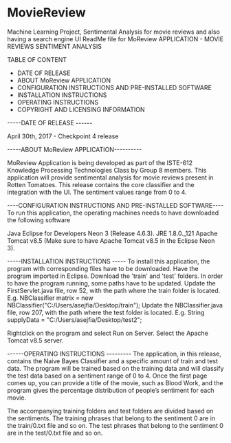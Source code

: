 # MovieReview
Machine Learning Project, Sentimental Analysis for movie reviews and also having a search engine UI
ReadMe file for MoReview APPLICATION - MOVIE REVIEWS SENTIMENT ANALYSIS 

TABLE OF CONTENT
* DATE OF RELEASE 
* ABOUT MoReview APPLICATION
* CONFIGURATION INSTRUCTIONS AND PRE-INSTALLED SOFTWARE
* INSTALLATION INSTRUCTIONS
* OPERATING INSTRUCTIONS
* COPYRIGHT AND LICENSING INFORMATION

-----DATE OF RELEASE ------ 

April 30th, 2017 - Checkpoint 4 release 

-----ABOUT MoReview APPLICATION----------

MoReview Application is being developed as part of the ISTE-612 Knowledge Processing Technologies
Class by Group 8 members. This application will provide sentimental analysis for movie reviews 
present in Rotten Tomatoes. This release contains the core classifier and the integration with the UI.
The sentiment values range from 0 to 4.  

----CONFIGURATION INSTRUCTIONS AND PRE-INSTALLED SOFTWARE----
To run this application, the operating machines needs to have downloaded the following software

Java Eclipse for Developers Neon 3 (Release 4.6.3).
JRE 1.8.0._121 
Apache Tomcat v8.5 (Make sure to have Apache Tomcat v8.5 in the Eclipse Neon 3). 


 
-----INSTALLATION INSTRUCTIONS ----- 
To install this application, the program with corresponding files have to be downloaded. Have the program
imported in Eclipse. Download the 'train' and 'test' folders. In order to have the program running, some paths have to be updated.
Update the FirstServlet.java file, row 52, with the path where the train folder is located. 
E.g. NBClassifier matrix = new NBClassifier("C:/Users/asejfia/Desktop/train"); 
Update the NBClassifier.java file, row 207, with the path where the test folder is located. 
E.g. String supplyData = "C:/Users/asejfia/Desktop/test2";

Rightclick on the program and select Run on Server. Select the Apache Tomcat v8.5 
server.  

------OPERATING INSTRUCTIONS ---------
The application, in this release, contains the Naive Bayes Classifier and a specific amount of 
train and test data. The program will be trained based on the training data and will classify 
the test data based on a sentiment range of 0 to 4. Once the first page comes up, you can provide a title of the movie,
such as Blood Work, and the program gives the percentage distribution of people’s sentiment for each movie. 


The accompanying training folders and test folders are divided based on the sentiments. The training phrases that 
belong to the sentiment 0 are in the train/0.txt file and so on. The test phrases that belong to the sentiment 0 
are in the test/0.txt file and so on. 

